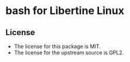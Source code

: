 # bash for Libertine Linux

## License

* The license for this package is MIT.
* The license for the upstream source is GPL2.
